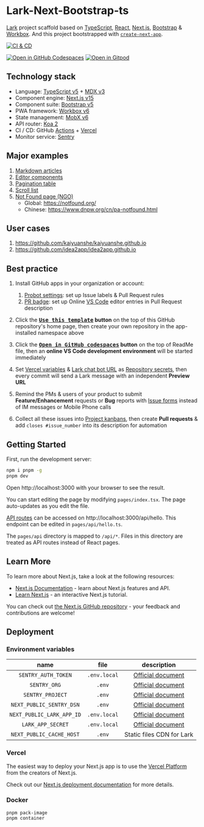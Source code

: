 # Lark-Next-Bootstrap-ts

[Lark][0] project scaffold based on [TypeScript][2], [React][1], [Next.js][3], [Bootstrap][4] & [Workbox][5]. And this project bootstrapped with [`create-next-app`][6].

[![CI & CD](https://github.com/idea2app/Lark-Next-Bootstrap-ts/actions/workflows/main.yml/badge.svg)][7]

[![Open in GitHub Codespaces](https://github.com/codespaces/badge.svg)][8]
[![Open in Gitpod](https://gitpod.io/button/open-in-gitpod.svg)][9]

## Technology stack

- Language: [TypeScript v5][2] + [MDX v3][10]
- Component engine: [Next.js v15][3]
- Component suite: [Bootstrap v5][4]
- PWA framework: [Workbox v6][5]
- State management: [MobX v6][11]
- API router: [Koa 2][12]
- CI / CD: GitHub [Actions][13] + [Vercel][14]
- Monitor service: [Sentry][15]

## Major examples

1. [Markdown articles](pages/article/)
2. [Editor components](pages/component.tsx)
3. [Pagination table](pages/pagination.tsx)
4. [Scroll list](pages/scroll-list.tsx)
5. [Not Found page (NGO)](pages/_error.tsx)
   - Global: https://notfound.org/
   - Chinese: https://www.dnpw.org/cn/pa-notfound.html

## User cases

1. https://github.com/kaiyuanshe/kaiyuanshe.github.io
2. https://github.com/idea2app/idea2app.github.io

## Best practice

1.  Install GitHub apps in your organization or account:

    1.  [Probot settings][16]: set up Issue labels & Pull Request rules
    2.  [PR badge][17]: set up Online [VS Code][18] editor entries in Pull Request description

2.  Click the **[<kbd>Use this template</kbd>][19] button** on the top of this GitHub repository's home page, then create your own repository in the app-installed namespace above

3.  Click the **[<kbd>Open in GitHub codespaces</kbd>][8] button** on the top of ReadMe file, then an **online VS Code development environment** will be started immediately

4.  Set [Vercel variables][20] & [Lark chat bot URL][21] as [Repository secrets][22], then every commit will send a Lark message with an independent **Preview URL**

5.  Remind the PMs & users of your product to submit **Feature/Enhancement** requests or **Bug** reports with [Issue forms][23] instead of IM messages or Mobile Phone calls

6.  Collect all these issues into [Project kanbans][24], then create **Pull requests** & add `closes #issue_number` into its description for automation

## Getting Started

First, run the development server:

```bash
npm i pnpm -g
pnpm dev
```

Open http://localhost:3000 with your browser to see the result.

You can start editing the page by modifying `pages/index.tsx`. The page auto-updates as you edit the file.

[API routes][25] can be accessed on http://localhost:3000/api/hello. This endpoint can be edited in `pages/api/hello.ts`.

The `pages/api` directory is mapped to `/api/*`. Files in this directory are treated as API routes instead of React pages.

## Learn More

To learn more about Next.js, take a look at the following resources:

- [Next.js Documentation][26] - learn about Next.js features and API.
- [Learn Next.js][27] - an interactive Next.js tutorial.

You can check out [the Next.js GitHub repository][28] - your feedback and contributions are welcome!

## Deployment

### Environment variables

|           name            |     file     |        description        |
| :-----------------------: | :----------: | :-----------------------: |
|    `SENTRY_AUTH_TOKEN`    | `.env.local` |  [Official document][29]  |
|       `SENTRY_ORG`        |    `.env`    |  [Official document][30]  |
|     `SENTRY_PROJECT`      |    `.env`    |  [Official document][30]  |
| `NEXT_PUBLIC_SENTRY_DSN`  |    `.env`    |  [Official document][31]  |
| `NEXT_PUBLIC_LARK_APP_ID` | `.env.local` |  [Official document][32]  |
|     `LARK_APP_SECRET`     | `.env.local` |  [Official document][32]  |
| `NEXT_PUBLIC_CACHE_HOST`  |    `.env`    | Static files CDN for Lark |

### Vercel

The easiest way to deploy your Next.js app is to use the [Vercel Platform][14] from the creators of Next.js.

Check out our [Next.js deployment documentation][33] for more details.

### Docker

```shell
pnpm pack-image
pnpm container
```

[0]: https://www.larksuite.com/
[1]: https://react.dev/
[2]: https://www.typescriptlang.org/
[3]: https://nextjs.org/
[4]: https://getbootstrap.com/
[5]: https://developers.google.com/web/tools/workbox
[6]: https://github.com/vercel/next.js/tree/canary/packages/create-next-app
[7]: https://github.com/idea2app/Lark-Next-Bootstrap-ts/actions/workflows/main.yml
[8]: https://codespaces.new/idea2app/Lark-Next-Bootstrap-ts
[9]: https://gitpod.io/?autostart=true#https://github.com/idea2app/Lark-Next-Bootstrap-ts
[10]: https://mdxjs.com/
[11]: https://mobx.js.org/
[12]: https://koajs.com/
[13]: https://github.com/features/actions
[14]: https://vercel.com/new?utm_medium=default-template&filter=next.js&utm_source=create-next-app&utm_campaign=create-next-app-readme
[15]: https://sentry.io/
[16]: https://github.com/apps/settings
[17]: https://pullrequestbadge.com/
[18]: https://code.visualstudio.com/
[19]: https://github.com/new?template_name=Lark-Next-Bootstrap-ts&template_owner=idea2app
[20]: https://github.com/idea2app/Lark-Next-Bootstrap-ts/blob/80967ed49045af9dbcf4d3695a2c39d53a6f71f1/.github/workflows/pull-request.yml#L9-L11
[21]: https://github.com/kaiyuanshe/kaiyuanshe.github.io/blob/bb4675a56bf1d6b207231313da5ed0af7cf0ebd6/.github/workflows/pull-request.yml#L32-L56
[22]: https://github.com/idea2app/Lark-Next-Bootstrap-ts/settings/secrets/actions
[23]: https://github.com/idea2app/Lark-Next-Bootstrap-ts/issues/new/choose
[24]: https://github.com/idea2app/Lark-Next-Bootstrap-ts/projects
[25]: https://nextjs.org/docs/api-routes/introduction
[26]: https://nextjs.org/docs
[27]: https://nextjs.org/learn
[28]: https://github.com/vercel/next.js/
[29]: https://docs.sentry.io/platforms/javascript/guides/nextjs/manual-setup/#use-configuration-files-for-source-map-upload
[30]: https://docs.sentry.io/platforms/javascript/guides/nextjs/manual-setup/#use-environment-variables
[31]: https://docs.sentry.io/platforms/javascript/guides/nextjs/manual-setup/#create-initialization-config-files
[32]: https://open.larksuite.com/document/server-docs/getting-started/api-access-token/app-access-token-development-guide#1f8b587c
[33]: https://nextjs.org/docs/deployment
